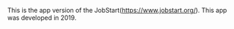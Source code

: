 This is the app version of the JobStart(https://www.jobstart.org/).
This app was developed in 2019.

